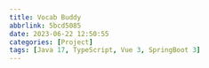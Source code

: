 ```yaml
---
title: Vocab Buddy
abbrlink: 5bcd5085
date: 2023-06-22 12:50:55
categories: [Project]
tags: [Java 17, TypeScript, Vue 3, SpringBoot 3]
---
```

